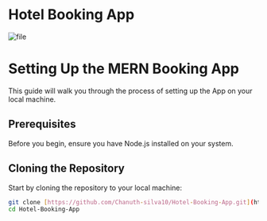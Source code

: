 # Hotel Booking App

![file](https://github.com/user-attachments/assets/87ed417e-5572-428e-981d-4e6728633185)


# Setting Up the MERN Booking App

This guide will walk you through the process of setting up the App on your local machine.

## Prerequisites

Before you begin, ensure you have Node.js installed on your system.

## Cloning the Repository

Start by cloning the repository to your local machine:

```bash
git clone [https://github.com/Chanuth-silva10/Hotel-Booking-App.git](https://github.com/Chanuth-silva10/Hotel-Booking-App.git)
cd Hotel-Booking-App
```
